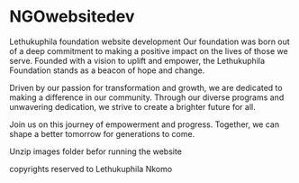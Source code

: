 # NGOwebsitedev
Lethukuphila foundation website development
Our foundation was born out of a deep commitment to making a positive impact on the lives of those we serve. Founded with a vision to uplift and empower, the Lethukuphila Foundation stands as a beacon of hope and change.

Driven by our passion for transformation and growth, we are dedicated to making a difference in our community. Through our diverse programs and unwavering dedication, we strive to create a brighter future for all.

Join us on this journey of empowerment and progress. Together, we can shape a better tomorrow for generations to come.

Unzip images folder befor running the website

copyrights reserved to Lethukuphila Nkomo

